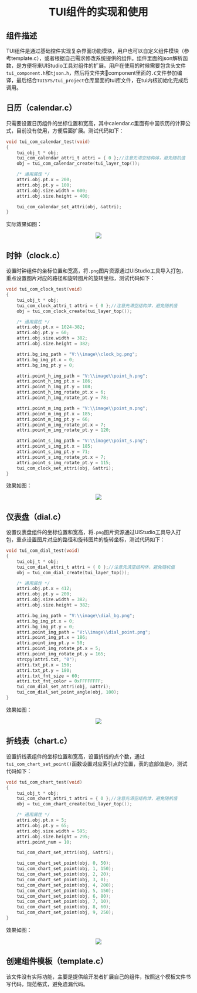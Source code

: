 <h1 align="center"> TUI组件的实现和使用 </h1>

## 组件描述
TUI组件是通过基础控件实现复杂界面功能模块，用户也可以自定义组件模块（参考template.c），或者根据自己需求修改系统提供的组件。组件里面的json解析函数，是方便将来UIStudio工具对组件的扩展。用户在使用的时候需要包含头文件`tui_component.h`和`tjson.h`，然后将文件夹📁component里面的`.C`文件参加编译，最后结合`TUISYS/tui_project`仓库里面的tui库文件，在tui内核初始化完成后调用。

## 日历（calendar.c）
只需要设置日历组件的坐标位置和宽高，其中calendar.c里面有中国农历的计算公式，目前没有使用，方便后面扩展。测试代码如下：
``` c
void tui_com_calendar_test(void)
{
	tui_obj_t * obj;
	tui_com_calendar_attri_t attri = { 0 };//注意先清空结构体，避免随机值
	obj = tui_com_calendar_create(tui_layer_top());

	/* 通用属性 */
	attri.obj.pt.x = 200;
	attri.obj.pt.y = 100;
	attri.obj.size.width = 600;
	attri.obj.size.height = 400;

	tui_com_calendar_set_attri(obj, &attri);
}
```
实际效果如图：
<p align="center">
<img src="https://gitee.com/tuisys/image/raw/main/calendar.gif">
</p>

## 时钟（clock.c）
设置时钟组件的坐标位置和宽高，将`.png`图片资源通过UIStudio工具导入打包，重点设置图片对应的路径和旋转图片的旋转坐标，测试代码如下：
``` c
void tui_com_clock_test(void)
{
	tui_obj_t * obj;
	tui_com_clock_attri_t attri = { 0 };//注意先清空结构体，避免随机值
	obj = tui_com_clock_create(tui_layer_top());

	/* 通用属性 */
	attri.obj.pt.x = 1024-382;
	attri.obj.pt.y = 60;
	attri.obj.size.width = 382;
	attri.obj.size.height = 382;

	attri.bg_img_path = "V:\\image\\clock_bg.png";
	attri.bg_img_pt.x = 0;
	attri.bg_img_pt.y = 0;

	attri.point_h_img_path = "V:\\image\\point_h.png";
	attri.point_h_img_pt.x = 186;
	attri.point_h_img_pt.y = 108;
	attri.point_h_img_rotate_pt.x = 6;
	attri.point_h_img_rotate_pt.y = 78;

	attri.point_m_img_path = "V:\\image\\point_m.png";
	attri.point_m_img_pt.x = 185;
	attri.point_m_img_pt.y = 66;
	attri.point_m_img_rotate_pt.x = 7;
	attri.point_m_img_rotate_pt.y = 120;

	attri.point_s_img_path = "V:\\image\\point_s.png";
	attri.point_s_img_pt.x = 185;
	attri.point_s_img_pt.y = 71;
	attri.point_s_img_rotate_pt.x = 7;
	attri.point_s_img_rotate_pt.y = 115;
	tui_com_clock_set_attri(obj, &attri);
}
```
效果如图：
<p align="center">
<img src="https://gitee.com/tuisys/image/raw/main/clock.gif">
</p>

## 仪表盘（dial.c）
设置仪表盘组件的坐标位置和宽高，将`.png`图片资源通过UIStudio工具导入打包，重点设置图片对应的路径和旋转图片的旋转坐标，测试代码如下：
``` c
void tui_com_dial_test(void)
{
	tui_obj_t * obj;
	tui_com_dial_attri_t attri = { 0 };//注意先清空结构体，避免随机值
	obj = tui_com_dial_create(tui_layer_top());

	/* 通用属性 */
	attri.obj.pt.x = 412;
	attri.obj.pt.y = 200;
	attri.obj.size.width = 382;
	attri.obj.size.height = 382;

	attri.bg_img_path = "V:\\image\\dial_bg.png";
	attri.bg_img_pt.x = 0;
	attri.bg_img_pt.y = 0;
	attri.point_img_path = "V:\\image\\dial_point.png";
	attri.point_img_pt.x = 186;
	attri.point_img_pt.y = 50;
	attri.point_img_rotate_pt.x = 5;
	attri.point_img_rotate_pt.y = 165;
	strcpy(attri.txt, "0");
	attri.txt_pt.x = 150;
	attri.txt_pt.y = 180;
	attri.txt_fnt_size = 60;
	attri.txt_fnt_color = 0xFFFFFFFF;
	tui_com_dial_set_attri(obj, &attri);
	tui_com_dial_set_point_angle(obj, 100);
}
```
效果如图：
<p align="center">
<img src="https://gitee.com/tuisys/image/raw/main/dial.gif">
</p>

## 折线表（chart.c）
设置折线表组件的坐标位置和宽高，设置折线的点个数，通过`tui_com_chart_set_point()`函数设置对应索引点的位置，表的底部值是`0`，测试代码如下：
``` c
void tui_com_chart_test(void)
{
	tui_obj_t * obj;
	tui_com_chart_attri_t attri = { 0 };//注意先清空结构体，避免随机值
	obj = tui_com_chart_create(tui_layer_top());

	/* 通用属性 */
	attri.obj.pt.x = 5;
	attri.obj.pt.y = 65;
	attri.obj.size.width = 595;
	attri.obj.size.height = 295;
	attri.point_num = 10;

	tui_com_chart_set_attri(obj, &attri);

	tui_com_chart_set_point(obj, 0, 50);
	tui_com_chart_set_point(obj, 1, 150);
	tui_com_chart_set_point(obj, 2, 20);
	tui_com_chart_set_point(obj, 3, 0);
	tui_com_chart_set_point(obj, 4, 200);
	tui_com_chart_set_point(obj, 5, 150);
	tui_com_chart_set_point(obj, 6, 80);
	tui_com_chart_set_point(obj, 7, 10);
	tui_com_chart_set_point(obj, 8, 60);
	tui_com_chart_set_point(obj, 9, 250);
}
```
效果如图：
<p align="center">
<img src="https://gitee.com/tuisys/image/raw/main/chart.gif">
</p>

## 创建组件模板（template.c）
该文件没有实际功能，主要是提供给开发者扩展自己的组件，按照这个模板文件书写代码，规范格式，避免遗漏代码。
